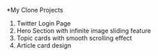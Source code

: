 *My Clone Projects

1. Twitter Login Page
2. Hero Section with infinite image sliding feature
3. Topic cards with smooth scrolling effect
4. Article card design
